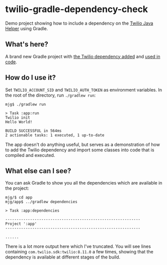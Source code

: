 # twilio-gradle-dependency-check

Demo project showing how to include a dependency on the [Twilio Java Helper](https://www.twilio.com/docs/libraries/java) using Gradle.

## What's here?

A brand new Gradle project with [the Twilio dependency added](https://github.com/mjg123/twilio-gradle-dependency-check/blob/main/app/build.gradle#L26-L27) and [used in code](https://github.com/mjg123/twilio-gradle-dependency-check/blob/main/app/src/main/java/com/example/twilio/gradle/App.java#L17-L21).

## How do I use it?

Set `TWILIO_ACCOUNT_SID` and `TWILIO_AUTH_TOKEN` as environment variables. In the root of the directory, run `./gradlew run`:

```
mjg$ ./gradlew run 

> Task :app:run
Twilio init
Hello World!

BUILD SUCCESSFUL in 564ms
2 actionable tasks: 1 executed, 1 up-to-date
```

The app doesn't do anything useful, but serves as a demonstration of how to add the Twilio dependency and import some classes into code that is compiled and executed.

## What else can I see?

You can ask Gradle to show you all the dependencies which are available in the project:

```
mjg/$ cd app
mjg/app$ ../gradlew dependencies

> Task :app:dependencies

------------------------------------------------------------
Project ':app'
------------------------------------------------------------

......
```
There is a lot more output here which I've truncated. You will see lines containing `com.twilio.sdk:twilio:8.11.0` a few times, showing that the dependency is available at different stages of the build.
